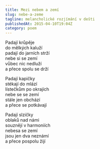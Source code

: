 ```yaml
---
title: Mezi nebem a zemí
slug: nebe-a-zeme
tagline: melancholické rozjímání v dešti
publishedAt: 2015-04-10T19:04Z
category: poem
---
```

Padají krůpěje \
do mělkých kaluží \
padají do jarních strží \
nebe si se zemí \
vůbec nic nedluží \
a přece spolu se drží

Padají kapičky \
stékají do mlází \
lístečkům po okrajích \
nebe se se zemí \
stále jen obchází \
a přece se potkávají

Padají slzičky \
oblaků nad námi \
souznějí v harmoniích \
nebesa se zemí \
jsou jen dva neznámí \
a přece pospolu žijí
